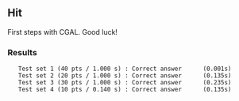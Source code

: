 ## Hit

First steps with CGAL. Good luck!

### Results
```
   Test set 1 (40 pts / 1.000 s) : Correct answer      (0.001s)
   Test set 2 (20 pts / 1.000 s) : Correct answer      (0.135s)
   Test set 3 (30 pts / 1.000 s) : Correct answer      (0.235s)
   Test set 4 (10 pts / 0.140 s) : Correct answer      (0.135s)
```
